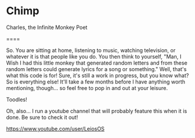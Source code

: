Chimp
=====

Charles, the Infinite Monkey Poet

====

So. You are sitting at home, listening to music, watching television, or 
whatever it is that people like you do. You then think to yourself, "Man, I
Wish I had this little monkey that generated random letters and from these
random letters could generate lyrics for a song or something." Well, that's 
what this code is for! Sure, it's still a work in progress, but you know what?
So is everything else! It'll take a few months before I have anything worth
mentioning, though... so feel free to pop in and out at your leisure.

Toodles!

Oh, also... I run a youtube channel that will probably feature this when it is
done. Be sure to check it out! 

https://www.youtube.com/user/LeiosOS
